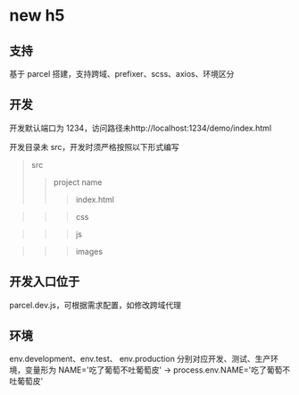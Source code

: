 # new h5

## 支持

基于 parcel 搭建，支持跨域、prefixer、scss、axios、环境区分

## 开发

开发默认端口为 1234，访问路径未http://localhost:1234/demo/index.html

开发目录未 src，开发时须严格按照以下形式编写

> src
>
> > project name
> >
> > > index.html

> > > css

> > > js

> > > images

## 开发入口位于

parcel.dev.js，可根据需求配置，如修改跨域代理

## 环境

env.development、env.test、 env.production 分别对应开发、测试、生产环境，变量形为 NAME='吃了葡萄不吐葡萄皮' -> process.env.NAME='吃了葡萄不吐葡萄皮'
